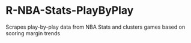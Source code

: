 # R-NBA-Stats-PlayByPlay
Scrapes play-by-play data from NBA Stats and clusters games based on scoring margin trends

